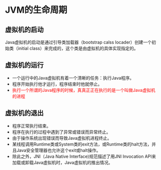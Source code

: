 # JVM的生命周期

## 虚拟机的启动

Java虚拟机的启动是通过引导类加载器（bootstrap calss locader）创建一个初始类（initial class）来完成的，这个类是由虚拟机的具体实现指定的。

## 虚拟机的运行

- 一个运行中的Java虚拟机有着一个清晰的任务：执行Java程序。
- 程序开始执行他才运行，程序结束时他就停止。
- <font color=red>执行一个所谓的Java程序的时候，真真正正在执行的是一个叫做Java虚拟机的进程</font>

## 虚拟机的退出

- 程序正常执行结束。
- 程序在执行的过程中遇到了异常或错误而异常终止。
- 由于操作系统出现错误而导致Java虚拟机进程终止。
- 某线程调用Runtime类或System类的exit方法，或Runtime类的halt方法，并且Java安全管理器也允许这个exit或halt操作。
- 除此之外，JNI（Java Native Interface)规范描述了用JNI Invocation API来加载或卸载Java虚拟机时，Java虚拟机的推出情况。
